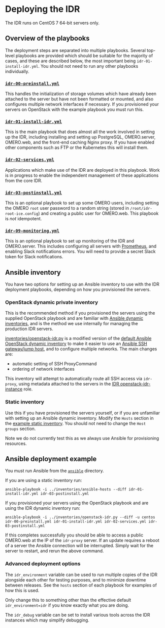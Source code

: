 # Deploying the IDR

The IDR runs on CentOS 7 64-bit servers only.


## Overview of the playbooks

The deployment steps are separated into multiple playbooks.
Several top-level playbooks are provided which should be suitable for the majority of cases, and these are described below, the most important being `idr-01-install-idr.yml`.
You should not need to run any other playbooks individually.

### [`idr-00-preinstall.yml`](../ansible/idr-00-preinstall.yml)
This handles the initialization of storage volumes which have already been attached to the server but have not been formatted or mounted, and also configures multiple network interfaces if necessary.
If you provisioned your servers on OpenStack with the example playbook you must run this.

### [`idr-01-install-idr.yml`](../ansible/idr-01-install-idr.yml)
This is the main playbook that does almost all the work involved in setting up the IDR, including installing and setting up PostgreSQL, OMERO.server, OMERO.web, and the front-end caching Nginx proxy.
If you have enabled other components such as FTP or the Kubernetes this will install them.

### [`idr-02-services.yml`](../ansible/idr-02-services.yml)
Applications which make use of the IDR are deployed in this playbook.
Work is in progress to enable the independent management of these applications from the core IDR.

### [`idr-03-postinstall.yml`](../ansible/idr-03-postinstall.yml)
This is an optional playbook to set up some OMERO users, including setting the OMERO `root` user password to a random string (stored in `/root/idr-root-ice.config`) and creating a public user for OMERO.web.
This playbook is *not* idempotent.

### [`idr-09-monitoring.yml`](../ansible/idr-09-monitoring.yml)
This is an optional playbook to set up monitoring of the IDR and OMERO.server.
This includes configuring all servers with [Prometheus](hhttps://prometheus.io/), and enabling Slack notifications errors.
You will need to provide a secret Slack token for Slack notifications.


## Ansible inventory

You have two options for setting up an Ansible inventory to use with the IDR deployment playbooks, depending on how you provisioned the servers.

### OpenStack dynamic private inventory
This is the recommended method if you provisioned the servers using the supplied OpenStack playbook and are familiar with [Ansible dynamic inventories](http://docs.ansible.com/ansible/intro_dynamic_inventory.html), and is the method we use internally for managing the production IDR servers.

[inventories/openstack-idr.py](../inventories/openstack-idr.py) is a modified version of the [default Ansible OpenStack dynamic inventory](https://raw.githubusercontent.com/ansible/ansible/devel/contrib/inventory/openstack.py) to make it easier to use an [Ansible SSH gateway/jump host](http://docs.ansible.com/ansible/faq.html#how-do-i-configure-a-jump-host-to-access-servers-that-i-have-no-direct-access-to), and to configure multiple networks.
The main changes are:
- automatic setting of SSH ProxyCommand
- ordering of network interfaces

This inventory will attempt to automatically route all SSH access via `idr-proxy`, using metadata attached to the servers in the [IDR openstack-idr-instance](https://github.com/IDR/ansible-role-openstack-idr-instance) role.

### Static inventory
Use this if you have provisioned the servers yourself, or if you are unfamiliar with setting up an Ansible dynamic inventory.
Modify the `Hosts` section in the [example static inventory](../inventories/ansible-hosts).
You should not need to change the `Host groups` section.

Note we do not currently test this as we always use Ansible for provisioning resources.


## Ansible deployment example

You must run Ansible from the [`ansible`](../ansible) directory.

If you are using a static inventory run:

    ansible-playbook -i ../inventories/ansible-hosts --diff idr-01-install-idr.yml idr-03-postinstall.yml

If you provisioned your servers using the OpenStack playbook and are using the IDR dynamic inventory run:

    ansible-playbook -i ../inventories/openstack-idr.py --diff -u centos idr-00-preinstall.yml idr-01-install-idr.yml idr-02-services.yml idr-03-postinstall.yml

If this completes successfully you should be able to access a public OMERO.web at the IP of the `idr-proxy` server.
If an update requires a reboot of a server the Ansible connection will be interrupted.
Simply wait for the server to restart, and rerun the above command.


### Advanced deployment options
The `idr_environment` variable can be used to run multiple copies of the IDR alongside each other for testing purposes, and to minimize downtime between releases.
See the `hosts` section of each playbook for examples of how this is used.

Only change this to something other than the effective default `idr_environment=idr` if you know exactly what you are doing.

The `idr_debug` variable can be set to install various tools across the IDR instances which may simplify debugging.

